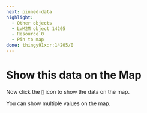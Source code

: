 ```yaml
---
next: pinned-data
highlight:
  - Other objects
  - LwM2M object 14205
  - Resource 0
  - Pin to map
done: thingy91x:r:14205/0
---
```


# Show this data on the Map

Now click the `📍` icon to show the data on the map.

You can show multiple values on the map.
